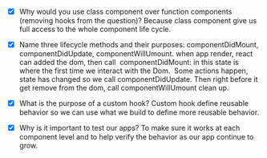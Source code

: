 - [x] Why would you use class component over function components (removing hooks from the question)?
Because class component give us full access to the whole component life cycle.

- [x] Name three lifecycle methods and their purposes:
componentDidMount, componentDidUpdate, componentWillUmount. when app render, react can added the dom, then call  componentDidMount:  in this state is where the first time we interact with the Dom.  Some actions happen, state has changed so we call componentDidUpdate. Then right before it get remove from the dom, call componentWillUmount clean up.

- [x] What is the purpose of a custom hook?
Custom hook define reusable behavior so we can use what we build to define more reusable behavior.

- [x] Why is it important to test our apps?
To make sure it works at each component level and to help verify the behavior as our app continue to grow.
